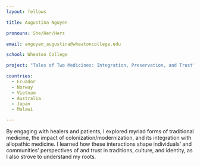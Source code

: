```yaml
---
layout: fellows

title: Augustina Nguyen

pronouns: She/Her/Hers

email: anguyen_augustina@wheatoncollege.edu

school: Wheaton College

project: "Tales of Two Medicines: Integration, Preservation, and Trust"

countries:
  - Ecuador
  - Norway
  - Vietnam
  - Australia
  - Japan
  - Malawi

---
```


By engaging with healers and patients, I explored myriad forms of traditional medicine, the impact of colonization/modernization, and its integration with allopathic medicine. I learned how these interactions shape individuals’ and communities’ perspectives of and trust in traditions, culture, and identity, as I also strove to understand my roots.

